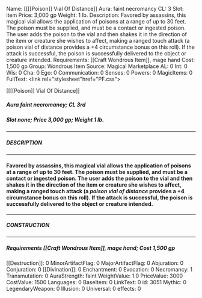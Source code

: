 Name: [[[[Poison]] Vial Of Distance]]
Aura: faint necromancy
CL: 3
Slot: item
Price: 3,000 gp
Weight: 1 lb.
Description: Favored by assassins, this magical vial allows the application of poisons at a range of up to 30 feet. The poison must be supplied, and must be a contact or ingested poison. The user adds the poison to the vial and then shakes it in the direction of the item or creature she wishes to affect, making a ranged touch attack (a poison vial of distance provides a +4 circumstance bonus on this roll). If the attack is successful, the poison is successfully delivered to the object or creature intended.
Requirements: [[Craft Wondrous Item]], mage hand
Cost: 1,500 gp
Group: Wondrous Item
Source: Magical Marketplace
AL: 0
Int: 0
Wis: 0
Cha: 0
Ego: 0
Communication: 0
Senses: 0
Powers: 0
MagicItems: 0
FullText: <link rel="stylesheet"href="PF.css"><div class="heading"><p class="alignleft">[[[[Poison]] Vial Of Distance]]</p><div style="clear: both;"></div></div><div><h5><b>Aura </b>faint necromancy; <b>CL </b>3rd</h5><h5><b>Slot </b>none; <b>Price </b>3,000 gp; <b>Weight </b>1 lb.</h5></div><hr/><div><h5><b>DESCRIPTION</b></h5></div><hr/><div><h4><p>Favored by assassins, this magical vial allows the application of poisons at a range of up to 30 feet. The poison must be supplied, and must be a contact or ingested poison. The user adds the poison to the vial and then shakes it in the direction of the item or creature she wishes to affect, making a ranged touch attack (a <i>poison vial of distance</i> provides a +4 circumstance bonus on this roll). If the attack is successful, the poison is successfully delivered to the object or creature intended.</p></h4></div><hr/><div><h5><b>CONSTRUCTION</b></h5></div><hr/><div><h5><b>Requirements </b>[[Craft Wondrous Item]], <i>mage hand</i>; <b>Cost </b>1,500 gp</h5></div>
[[Destruction]]: 0
MinorArtifactFlag: 0
MajorArtifactFlag: 0
Abjuration: 0
Conjuration: 0
[[Divination]]: 0
Enchantment: 0
Evocation: 0
Necromancy: 1
Transmutation: 0
AuraStrength: faint
WeightValue: 1.0
PriceValue: 3000
CostValue: 1500
Languages: 0
BaseItem: 0
LinkText: 0
id: 3051
Mythic: 0
LegendaryWeapon: 0
Illusion: 0
Universal: 0
effects: 0
